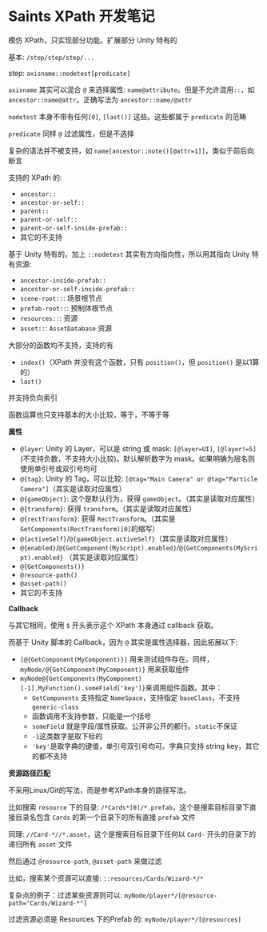 ﻿# Saints XPath 开发笔记 #

模仿 XPath，只实现部分功能。扩展部分 Unity 特有的

基本: `/step/step/step/...`

step: `axisname::nodetest[predicate]`

`axisname` 其实可以混合 `@` 来选择属性: `name@attribute`。但是不允许混用`::`，如`ancestor::name@attr`。正确写法为 `ancestor::name/@attr`

`nodetest` 本身不带有任何`[0]`, `[last()]` 这些。这些都属于 `predicate` 的范畴

`predicate` 同样 `@` 过滤属性，但是不选择

复杂的语法并不被支持，如 `name[ancestor::note()[@attr=1]]`，类似于前后向断言

支持的 XPath 的:

*   `ancestor::`
*   `ancestor-or-self::`
*   `parent::`
*   `parent-or-self::`
*   `parent-or-self-inside-prefab::`
*   其它的不支持

基于 Unity 特有的，加上 `::nodetest` 其实有方向指向性，所以用其指向 Unity 特有资源:

*   `ancestor-inside-prefab::`
*   `ancestor-or-self-inside-prefab::`
*   `scene-root::`: 场景根节点
*   `prefab-root::`: 预制体根节点
*   `resources::`: 资源
*   `asset::`: `AssetDatabase` 资源

大部分的函数均不支持，支持的有

*   `index()`（XPath 并没有这个函数，只有 `position()`，但 `position()` 是以1算的）
*   `last()`

并支持负向索引

函数运算也只支持基本的大小比较，等于，不等于等

**属性**

*   `@layer`: Unity 的 Layer，可以是 string 或 mask: `[@layer=UI]`, `[@layer!=5]`(不支持负数，不支持大小比较)。默认解析数字为 mask。如果明确为层名则使用单引号或双引号均可
*   `@{tag}`: Unity 的 Tag，可以比较: `[@tag="Main Camera" or @tag="Particle Camera"]`（其实是读取对应属性）
*   `@{gameObject}`: 这个是默认行为，获得 `gameObject`。（其实是读取对应属性）
*   `@{transform}`: 获得 `transform`。（其实是读取对应属性）
*   `@{rectTransform}`: 获得 `RectTransform`。（其实是`GetComponents(RectTransform)[0]`的缩写）
*   `@{activeSelf}`/`@{gameObject.activeSelf}`（其实是读取对应属性）
*   `@{enabled}`/`@{GetComponent(MyScript).enabled}`/`@{GetComponents(MyScript).enabled}` （其实是读取对应属性）
*   `@{GetComponents()}`
*   `@resource-path()`
*   `@asset-path()`
*   其它的不支持

**Callback**

与其它相同，使用 `$` 开头表示这个 XPath 本身通过 callback 获取。

而基于 Unity 脚本的 Callback，因为 `@` 其实是属性选择器，因此拓展以下:

*   `[@{GetComponent(MyComponent)}]` 用来测试组件存在。同样，`myNode/@{GetComponent(MyComponent)}` 用来获取组件
*   `myNode@{GetComponents(MyComponent)[-1].MyFunction().someField['key']}`来调用组件函数。其中：
    *    `GetComponents` 支持指定 `NameSpace`，支持指定 `baseClass`，不支持 `generic-class`
    *    函数调用不支持参数，只能是一个括号
    *    `someField` 就是字段/属性获取。公开非公开的都行。`static`不保证
    *    `-1`这类数字是取下标的
    *    `'key'`是取字典的键值，单引号双引号均可。字典只支持 string key，其它的都不支持

**资源路径匹配**

不采用Linux/Git的写法，而是参考XPath本身的路径写法。

比如搜索 `resource` 下的目录: `/*Cards*[0]/*.prefab`，这个是搜索目标目录下直接目录名包含 `Cards` 的第一个目录下的所有直接 `prefab` 文件

同理: `//Card-*//*.asset`，这个是搜索目标目录下任何以 `Card-` 开头的目录下的递归所有 `asset` 文件

然后通过 `@resource-path`, `@asset-path` 来做过滤

比如，搜索某个资源可以直接: `::resources/Cards/Wizard-*/*`

复杂点的例子：过滤某些资源则可以: `myNode/player*/[@resource-path="Cards/Wizard-*"]`

过滤资源必须是 Resources 下的Prefab 的: `myNode/player*/[@resources]`
